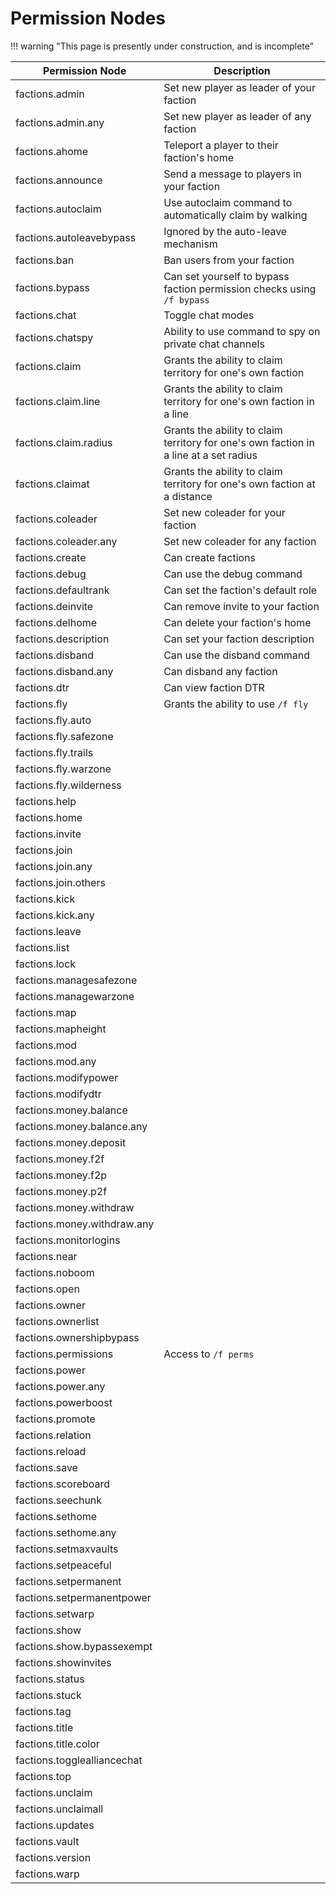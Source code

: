 # Permission Nodes

!!! warning "This page is presently under construction, and is incomplete"

| Permission Node             | Description                                                                             |
| --------------------------- | ------------------------------------------------------------------------------------    |
| factions.admin              | Set new player as leader of your faction                                                |
| factions.admin.any          | Set new player as leader of any faction                                                 |
| factions.ahome              | Teleport a player to their faction's home                                               |
| factions.announce           | Send a message to players in your faction                                               |
| factions.autoclaim          | Use autoclaim command to automatically claim by walking                                 |
| factions.autoleavebypass    | Ignored by the auto-leave mechanism                                                     |
| factions.ban                | Ban users from your faction                                                             |
| factions.bypass             | Can set yourself to bypass faction permission checks using `/f bypass`                  |
| factions.chat               | Toggle chat modes                                                                       |
| factions.chatspy            | Ability to use command to spy on private chat channels                                  |
| factions.claim              | Grants the ability to claim territory for one's own faction                             |
| factions.claim.line         | Grants the ability to claim territory for one's own faction in a line                   |
| factions.claim.radius       | Grants the ability to claim territory for one's own faction in a line at a set radius   |
| factions.claimat            | Grants the ability to claim territory for one's own faction at a distance               |
| factions.coleader           | Set new coleader for your faction                                                       |
| factions.coleader.any       | Set new coleader for any faction                                                        |
| factions.create             | Can create factions                                                                     |
| factions.debug              | Can use the debug command                                                               |
| factions.defaultrank        | Can set the faction's default role                                                      |
| factions.deinvite           | Can remove invite to your faction                                                       |
| factions.delhome            | Can delete your faction's home                                                          |
| factions.description        | Can set your faction description                                                        |
| factions.disband            | Can use the disband command                                                             |
| factions.disband.any        | Can disband any faction                                                                 |
| factions.dtr                | Can view faction DTR                                                                    |
| factions.fly                | Grants the ability to use `/f fly`                                                      |
| factions.fly.auto           |                                                                                         |
| factions.fly.safezone       |                                                                                         |
| factions.fly.trails         |                                                                                         |
| factions.fly.warzone        |                                                                                         |
| factions.fly.wilderness     |                                                                                         |
| factions.help               |                                                                                         |
| factions.home               |                                                                                         |
| factions.invite             |                                                                                         |
| factions.join               |                                                                                         |
| factions.join.any           |                                                                                         |
| factions.join.others        |                                                                                         |
| factions.kick               |                                                                                         |
| factions.kick.any           |                                                                                         |
| factions.leave              |                                                                                         |
| factions.list               |                                                                                         |
| factions.lock               |                                                                                         |
| factions.managesafezone     |                                                                                         |
| factions.managewarzone      |                                                                                         |
| factions.map                |                                                                                         |
| factions.mapheight          |                                                                                         |
| factions.mod                |                                                                                         |
| factions.mod.any            |                                                                                         |
| factions.modifypower        |                                                                                         |
| factions.modifydtr          |                                                                                         |
| factions.money.balance      |                                                                                         |
| factions.money.balance.any  |                                                                                         |
| factions.money.deposit      |                                                                                         |
| factions.money.f2f          |                                                                                         |
| factions.money.f2p          |                                                                                         |
| factions.money.p2f          |                                                                                         |
| factions.money.withdraw     |                                                                                         |
| factions.money.withdraw.any |                                                                                         |
| factions.monitorlogins      |                                                                                         |
| factions.near               |                                                                                         |
| factions.noboom             |                                                                                         |
| factions.open               |                                                                                         |
| factions.owner              |                                                                                         |
| factions.ownerlist          |                                                                                         |
| factions.ownershipbypass    |                                                                                         |
| factions.permissions        | Access to `/f perms`                                                                    |
| factions.power              |                                                                                         |
| factions.power.any          |                                                                                         |
| factions.powerboost         |                                                                                         |
| factions.promote            |                                                                                         |
| factions.relation           |                                                                                         |
| factions.reload             |                                                                                         |
| factions.save               |                                                                                         |
| factions.scoreboard         |                                                                                         |
| factions.seechunk           |                                                                                         |
| factions.sethome            |                                                                                         |
| factions.sethome.any        |                                                                                         |
| factions.setmaxvaults       |                                                                                         |
| factions.setpeaceful        |                                                                                         |
| factions.setpermanent       |                                                                                         |
| factions.setpermanentpower  |                                                                                         |
| factions.setwarp            |                                                                                         |
| factions.show               |                                                                                         |
| factions.show.bypassexempt  |                                                                                         |
| factions.showinvites        |                                                                                         |
| factions.status             |                                                                                         |
| factions.stuck              |                                                                                         |
| factions.tag                |                                                                                         |
| factions.title              |                                                                                         |
| factions.title.color        |                                                                                         |
| factions.togglealliancechat |                                                                                         |
| factions.top                |                                                                                         |
| factions.unclaim            |                                                                                         |
| factions.unclaimall         |                                                                                         |
| factions.updates            |                                                                                         |
| factions.vault              |                                                                                         |
| factions.version            |                                                                                         |
| factions.warp               |                                                                                         |
   